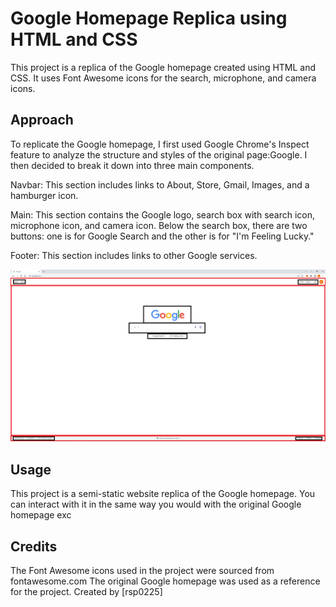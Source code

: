 # Google Homepage Replica using HTML and CSS

This project is a replica of the Google homepage created using HTML and CSS. It uses Font Awesome icons for the search, microphone, and camera icons.

## Approach
To replicate the Google homepage, I first used Google Chrome's Inspect feature to analyze the structure and styles of the original page:Google. 
I then decided to break it down into three main components. 

Navbar: This section includes links to About, Store, Gmail, Images, and a hamburger icon.

Main: This section contains the Google logo, search box with search icon, microphone icon, and camera icon. Below the search box, there are two buttons: one is for Google Search and the other is for "I'm Feeling Lucky."

Footer: This section includes links to other Google services.

![This screenshot shows how I broke down the Google homepage into three main components](Breakdown.png)

## Usage
This project is a semi-static website replica of the Google homepage. You can interact with it in the same way you would with the original Google homepage exc

## Credits
The Font Awesome icons used in the project were sourced from fontawesome.com
The original Google homepage was used as a reference for the project.
Created by [rsp0225]
